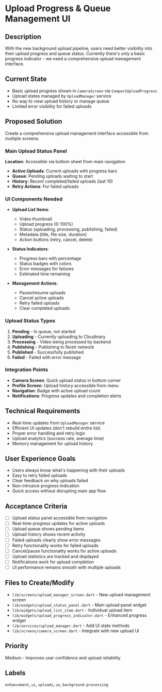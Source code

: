 # Upload Progress & Queue Management UI

## Description
With the new background upload pipeline, users need better visibility into their upload progress and queue status. Currently there's only a basic progress indicator - we need a comprehensive upload management interface.

## Current State
- Basic upload progress shown in `CameraScreen` via `CompactUploadProgress`
- Upload states managed by `UploadManager` service
- No way to view upload history or manage queue
- Limited error visibility for failed uploads

## Proposed Solution
Create a comprehensive upload management interface accessible from multiple screens:

### Main Upload Status Panel
**Location**: Accessible via bottom sheet from main navigation
- **Active Uploads**: Current uploads with progress bars
- **Queue**: Pending uploads waiting to start
- **History**: Recent completed/failed uploads (last 10)
- **Retry Actions**: For failed uploads

### UI Components Needed
- **Upload List Items**: 
  - Video thumbnail
  - Upload progress (0-100%)
  - Status (uploading, processing, publishing, failed)
  - Metadata (title, file size, duration)
  - Action buttons (retry, cancel, delete)

- **Status Indicators**:
  - Progress bars with percentage
  - Status badges with colors
  - Error messages for failures
  - Estimated time remaining

- **Management Actions**:
  - Pause/resume uploads
  - Cancel active uploads
  - Retry failed uploads
  - Clear completed uploads

### Upload Status Types
1. **Pending** - In queue, not started
2. **Uploading** - Currently uploading to Cloudinary
3. **Processing** - Video being processed by backend
4. **Publishing** - Publishing to Nostr network
5. **Published** - Successfully published
6. **Failed** - Failed with error message

### Integration Points
- **Camera Screen**: Quick upload status in bottom corner
- **Profile Screen**: Upload history accessible from menu
- **Navigation**: Badge with active upload count
- **Notifications**: Progress updates and completion alerts

## Technical Requirements
- Real-time updates from `UploadManager` service
- Efficient UI updates (don't rebuild entire list)
- Proper error handling and retry logic
- Upload analytics (success rate, average time)
- Memory management for upload history

## User Experience Goals
- Users always know what's happening with their uploads
- Easy to retry failed uploads
- Clear feedback on why uploads failed
- Non-intrusive progress indication
- Quick access without disrupting main app flow

## Acceptance Criteria
- [ ] Upload status panel accessible from navigation
- [ ] Real-time progress updates for active uploads
- [ ] Upload queue shows pending items
- [ ] Upload history shows recent activity
- [ ] Failed uploads clearly show error messages
- [ ] Retry functionality works for failed uploads
- [ ] Cancel/pause functionality works for active uploads
- [ ] Upload statistics are tracked and displayed
- [ ] Notifications work for upload completion
- [ ] UI performance remains smooth with multiple uploads

## Files to Create/Modify
- `lib/screens/upload_manager_screen.dart` - New upload management screen
- `lib/widgets/upload_status_panel.dart` - Main upload panel widget
- `lib/widgets/upload_list_item.dart` - Individual upload item
- `lib/widgets/upload_progress_indicator.dart` - Enhanced progress widget
- `lib/services/upload_manager.dart` - Add UI state methods
- `lib/screens/camera_screen.dart` - Integrate with new upload UI

## Priority
Medium - Improves user confidence and upload reliability

## Labels
`enhancement`, `ui`, `uploads`, `ux`, `background-processing`
